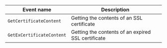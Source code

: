 Event name | Description
--- | ---
`GetCertificateContent` | Getting the contents of an SSL certificate
`GetExCertificateContent` | Getting the contents of an expired SSL certificate
